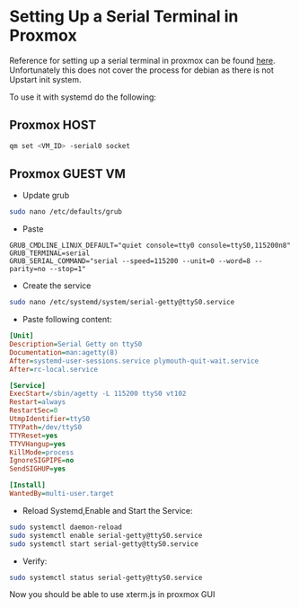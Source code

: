 # Setting Up a Serial Terminal in Proxmox

Reference for setting up a serial terminal in proxmox can be found [here](https://pve.proxmox.com/wiki/Serial_Terminal).
Unfortunately this does not cover the process for debian as there is not Upstart init system.

To use it with systemd do the following:

## Proxmox HOST

```bash
qm set <VM_ID> -serial0 socket
```

## Proxmox GUEST VM

* Update grub

```bash
sudo nano /etc/defaults/grub
```

* Paste

```init
GRUB_CMDLINE_LINUX_DEFAULT="quiet console=tty0 console=ttyS0,115200n8"
GRUB_TERMINAL=serial
GRUB_SERIAL_COMMAND="serial --speed=115200 --unit=0 --word=8 --parity=no --stop=1"
```

* Create the service


```bash
sudo nano /etc/systemd/system/serial-getty@ttyS0.service
```

* Paste following content:

```ini
[Unit]
Description=Serial Getty on ttyS0
Documentation=man:agetty(8)
After=systemd-user-sessions.service plymouth-quit-wait.service
After=rc-local.service

[Service]
ExecStart=/sbin/agetty -L 115200 ttyS0 vt102
Restart=always
RestartSec=0
UtmpIdentifier=ttyS0
TTYPath=/dev/ttyS0
TTYReset=yes
TTYVHangup=yes
KillMode=process
IgnoreSIGPIPE=no
SendSIGHUP=yes

[Install]
WantedBy=multi-user.target
```

* Reload Systemd,Enable and Start the Service:

```bash
sudo systemctl daemon-reload
sudo systemctl enable serial-getty@ttyS0.service
sudo systemctl start serial-getty@ttyS0.service
```

* Verify:

```bash
sudo systemctl status serial-getty@ttyS0.service
```

Now you should be able to use xterm.js in proxmox GUI